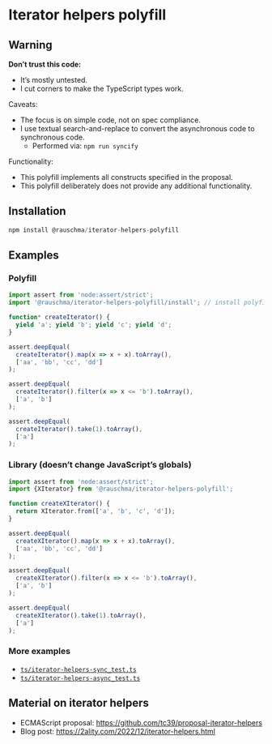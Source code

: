 # Iterator helpers polyfill

## Warning

**Don’t trust this code:**

* It’s mostly untested.
* I cut corners to make the TypeScript types work.

Caveats:

* The focus is on simple code, not on spec compliance.
* I use textual search-and-replace to convert the asynchronous code to synchronous code.
  * Performed via: `npm run syncify`

Functionality:

* This polyfill implements all constructs specified in the proposal.
* This polyfill deliberately does not provide any additional functionality.

## Installation

```js
npm install @rauschma/iterator-helpers-polyfill
```

## Examples

### Polyfill

```js
import assert from 'node:assert/strict';
import '@rauschma/iterator-helpers-polyfill/install'; // install polyfill globally

function* createIterator() {
  yield 'a'; yield 'b'; yield 'c'; yield 'd';
}

assert.deepEqual(
  createIterator().map(x => x + x).toArray(),
  ['aa', 'bb', 'cc', 'dd']
);

assert.deepEqual(
  createIterator().filter(x => x <= 'b').toArray(),
  ['a', 'b']
);

assert.deepEqual(
  createIterator().take(1).toArray(),
  ['a']
);
```

### Library (doesn’t change JavaScript’s globals)

```js
import assert from 'node:assert/strict';
import {XIterator} from '@rauschma/iterator-helpers-polyfill';

function createXIterator() {
  return XIterator.from(['a', 'b', 'c', 'd']);
}

assert.deepEqual(
  createXIterator().map(x => x + x).toArray(),
  ['aa', 'bb', 'cc', 'dd']
);

assert.deepEqual(
  createXIterator().filter(x => x <= 'b').toArray(),
  ['a', 'b']
);

assert.deepEqual(
  createXIterator().take(1).toArray(),
  ['a']
);
```

### More examples

* [`ts/iterator-helpers-sync_test.ts`](https://github.com/rauschma/iterator-helpers-polyfill/blob/main/ts/iterator-helpers-sync_test.ts)
* [`ts/iterator-helpers-async_test.ts`](https://github.com/rauschma/iterator-helpers-polyfill/blob/main/ts/iterator-helpers-async_test.ts)

## Material on iterator helpers

* ECMAScript proposal: https://github.com/tc39/proposal-iterator-helpers
* Blog post: https://2ality.com/2022/12/iterator-helpers.html
